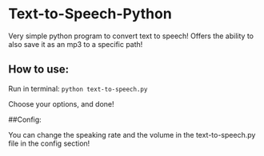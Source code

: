 # Text-to-Speech-Python
Very simple python program to convert text to speech! Offers the ability to also save it as an mp3 to a specific path!

## How to use:

Run in terminal:
`python text-to-speech.py`

Choose your options, and done!

##Config:

You can change the speaking rate and the volume in the text-to-speech.py file in the config section!
